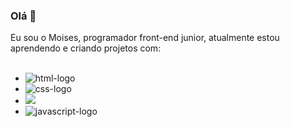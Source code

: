 ### Olá 👋

Eu sou o Moises, programador front-end junior, atualmente estou aprendendo e criando projetos com:
<br>
<br>

- <img src="https://img.shields.io/badge/HTML-239120?style=for-the-badge&logo=html5&logoColor=white" alt="html-logo"/>
- <img src="https://img.shields.io/badge/CSS-239120?&style=for-the-badge&logo=css3&logoColor=white" alt="css-logo"/>
-  <img src="https://img.shields.io/badge/GitHub-100000?style=for-the-badge&logo=github&logoColor=white alt=git-logo"/>
- <img src="https://img.shields.io/badge/JavaScript-323330?style=for-the-badge&logo=javascript&logoColor=F7DF1E" alt="javascript-logo"/>
